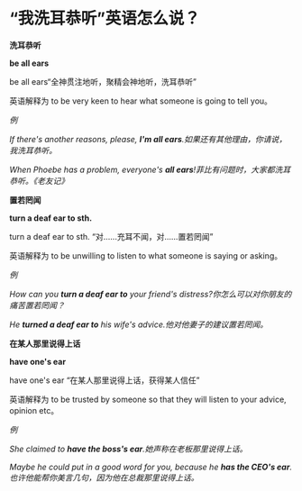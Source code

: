 # “我洗耳恭听”英语怎么说？

**洗耳恭听**

**be all ears**

be all ears“全神贯注地听，聚精会神地听，洗耳恭听”

英语解释为 to be very keen to hear what someone is going to tell you。

_例_

_If there's another reasons, please, **I'm all ears**.如果还有其他理由，你请说，我洗耳恭听。_

_When Phoebe has a problem, everyone's **all ears**!菲比有问题时，大家都洗耳恭听。《老友记》_

**置若罔闻**

**turn a deaf ear to sth.**

turn a deaf ear to sth. “对......充耳不闻，对......置若罔闻”

英语解释为 to be unwilling to listen to what someone is saying or asking。

_例_

_How can you **turn a deaf ear to** your friend's distress?你怎么可以对你朋友的痛苦置若罔闻？_

_He **turned a deaf ear to** his wife's advice.他对他妻子的建议置若罔闻。_

**在某人那里说得上话**

**have one's ear**

have one's ear “在某人那里说得上话，获得某人信任”

英语解释为 to be trusted by someone so that they will listen to your advice, opinion etc。

_例_

_She claimed to **have the boss's ear**.她声称在老板那里说得上话。_

_Maybe he could put in a good word for you, because he **has the CEO's ear**.也许他能帮你美言几句，因为他在总裁那里说得上话。_

